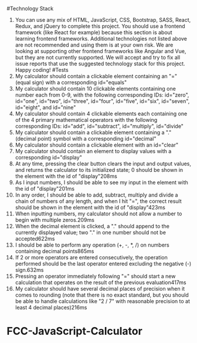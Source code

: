 #Technology Stack
1. You can use any mix of HTML, JavaScript, CSS, Bootstrap, SASS, React, Redux, and jQuery to complete this project. You should use a frontend framework (like React for example) because this section is about learning frontend frameworks. Additional technologies not listed above are not recommended and using them is at your own risk. We are looking at supporting other frontend frameworks like Angular and Vue, but they are not currently supported. We will accept and try to fix all issue reports that use the suggested technology stack for this project. Happy coding!
#Tests
1. My calculator should contain a clickable element containing an "=" (equal sign) with a corresponding id="equals"
2. My calculator should contain 10 clickable elements containing one number each from 0-9, with the following corresponding IDs: id="zero", id="one", id="two", id="three", id="four", id="five", id="six", id="seven", id="eight", and id="nine"
3. My calculator should contain 4 clickable elements each containing one of the 4 primary mathematical operators with the following corresponding IDs: id="add", id="subtract", id="multiply", id="divide"
4. My calculator should contain a clickable element containing a "." (decimal point) symbol with a corresponding id="decimal"
5. My calculator should contain a clickable element with an id="clear"
6. My calculator should contain an element to display values with a corresponding id="display"
7. At any time, pressing the clear button clears the input and output values, and returns the calculator to its initialized state; 0 should be shown in the element with the id of "display"208ms
8. As I input numbers, I should be able to see my input in the element with the id of "display"201ms
9. In any order, I should be able to add, subtract, multiply and divide a chain of numbers of any length, and when I hit "=", the correct result should be shown in the element with the id of "display"423ms
10. When inputting numbers, my calculator should not allow a number to begin with multiple zeros.209ms
11. When the decimal element is clicked, a "." should append to the currently displayed value; two "." in one number should not be accepted622ms
12. I should be able to perform any operation (+, -, *, /) on numbers containing decimal points865ms
13. If 2 or more operators are entered consecutively, the operation performed should be the last operator entered excluding the negative (-) sign.632ms
14. Pressing an operator immediately following "=" should start a new calculation that operates on the result of the previous evaluation417ms
15. My calculator should have several decimal places of precision when it comes to rounding (note that there is no exact standard, but you should be able to handle calculations like "2 / 7" with reasonable precision to at least 4 decimal places)216ms

# FCC-JavaScript-Calculator
